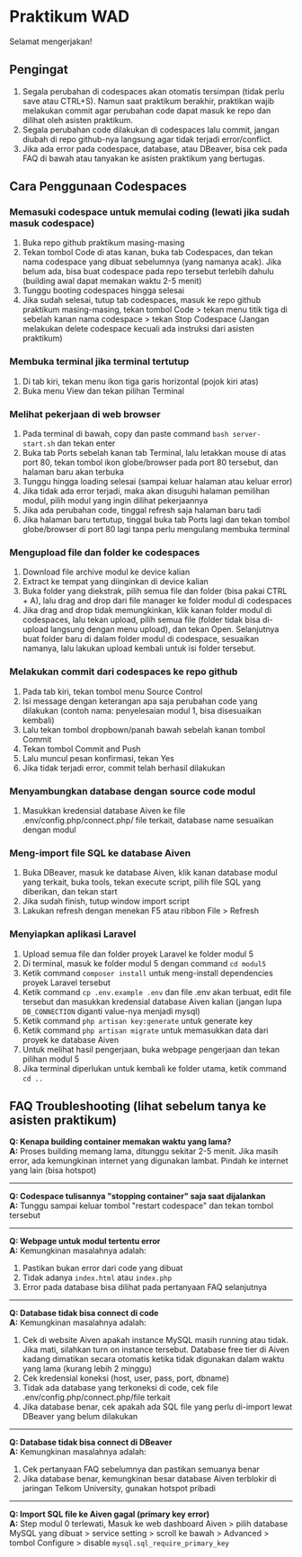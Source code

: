 # Praktikum WAD

Selamat mengerjakan!

## Pengingat
1. Segala perubahan di codespaces akan otomatis tersimpan (tidak perlu save atau CTRL+S). Namun saat praktikum berakhir, praktikan wajib melakukan commit agar perubahan code dapat masuk ke repo dan dilihat oleh asisten praktikum.
2. Segala perubahan code dilakukan di codespaces lalu commit, jangan diubah di repo github-nya langsung agar tidak terjadi error/conflict.
3. Jika ada error pada codespace, database, atau DBeaver, bisa cek pada FAQ di bawah atau tanyakan ke asisten praktikum yang bertugas.

## Cara Penggunaan Codespaces

### Memasuki codespace untuk memulai coding (lewati jika sudah masuk codespace)
1. Buka repo github praktikum masing-masing
2. Tekan tombol Code di atas kanan, buka tab Codespaces, dan tekan nama codespace yang dibuat sebelumnya (yang namanya acak). Jika belum ada, bisa buat codespace pada repo tersebut terlebih dahulu (building awal dapat memakan waktu 2-5 menit)
3. Tunggu booting codespaces hingga selesai
4. Jika sudah selesai, tutup tab codespaces, masuk ke repo github praktikum masing-masing, tekan tombol Code > tekan menu titik tiga di sebelah kanan nama codespace > tekan Stop Codespace (Jangan melakukan delete codespace kecuali ada instruksi dari asisten praktikum)

### Membuka terminal jika terminal tertutup
1. Di tab kiri, tekan menu ikon tiga garis horizontal (pojok kiri atas)
2. Buka menu View dan tekan pilihan Terminal

### Melihat pekerjaan di web browser
1. Pada terminal di bawah, copy dan paste command `bash server-start.sh` dan tekan enter
2. Buka tab Ports sebelah kanan tab Terminal, lalu letakkan mouse di atas port 80, tekan tombol ikon globe/browser pada port 80 tersebut, dan halaman baru akan terbuka
3. Tunggu hingga loading selesai (sampai keluar halaman atau keluar error)
4. Jika tidak ada error terjadi, maka akan disuguhi halaman pemilihan modul, pilih modul yang ingin dilihat pekerjaannya
5. Jika ada perubahan code, tinggal refresh saja halaman baru tadi
6. Jika halaman baru tertutup, tinggal buka tab Ports lagi dan tekan tombol globe/browser di port 80 lagi tanpa perlu mengulang membuka terminal

### Mengupload file dan folder ke codespaces
1. Download file archive modul ke device kalian
2. Extract ke tempat yang diinginkan di device kalian
3. Buka folder yang diekstrak, pilih semua file dan folder (bisa pakai CTRL + A), lalu drag and drop dari file manager ke folder modul di codespaces
4. Jika drag and drop tidak memungkinkan, klik kanan folder modul di codespaces, lalu tekan upload, pilih semua file (folder tidak bisa di-upload langsung dengan menu upload), dan tekan Open. Selanjutnya buat folder baru di dalam folder modul di codespace, sesuaikan namanya, lalu lakukan upload kembali untuk isi folder tersebut.

### Melakukan commit dari codespaces ke repo github
1. Pada tab kiri, tekan tombol menu Source Control
2. Isi message dengan keterangan apa saja perubahan code yang dilakukan (contoh nama: penyelesaian modul 1, bisa disesuaikan kembali)
3. Lalu tekan tombol dropbown/panah bawah sebelah kanan tombol Commit
4. Tekan tombol Commit and Push
5. Lalu muncul pesan konfirmasi, tekan Yes
6. Jika tidak terjadi error, commit telah berhasil dilakukan

### Menyambungkan database dengan source code modul
1. Masukkan kredensial database Aiven ke file .env/config.php/connect.php/ file terkait, database name sesuaikan dengan modul

### Meng-import file SQL ke database Aiven
1. Buka DBeaver, masuk ke database Aiven, klik kanan database modul yang terkait, buka tools, tekan execute script, pilih file SQL yang diberikan, dan tekan start
2. Jika sudah finish, tutup window import script
3. Lakukan refresh dengan menekan F5 atau ribbon File > Refresh

### Menyiapkan aplikasi Laravel
1. Upload semua file dan folder proyek Laravel ke folder modul 5
2. Di terminal, masuk ke folder modul 5 dengan command `cd modul5`
3. Ketik command `composer install` untuk meng-install dependencies proyek Laravel tersebut
4. Ketik command `cp .env.example .env` dan file .env akan terbuat, edit file tersebut dan masukkan kredensial database Aiven kalian (jangan lupa `DB_CONNECTION` diganti value-nya menjadi mysql)
5. Ketik command `php artisan key:generate` untuk generate key
6. Ketik command `php artisan migrate` untuk memasukkan data dari proyek ke database Aiven
7. Untuk melihat hasil pengerjaan, buka webpage pengerjaan dan tekan pilihan modul 5
8. Jika terminal diperlukan untuk kembali ke folder utama, ketik command `cd ..`

## FAQ Troubleshooting (lihat sebelum tanya ke asisten praktikum)

**Q: Kenapa building container memakan waktu yang lama?**  
**A:** Proses building memang lama, ditunggu sekitar 2-5 menit. Jika masih error, ada kemungkinan internet yang digunakan lambat. Pindah ke internet yang lain (bisa hotspot)

---

**Q: Codespace tulisannya "stopping container" saja saat dijalankan**  
**A:** Tunggu sampai keluar tombol "restart codespace" dan tekan tombol tersebut

---

**Q: Webpage untuk modul tertentu error**  
**A:** Kemungkinan masalahnya adalah:
1. Pastikan bukan error dari code yang dibuat
2. Tidak adanya `index.html` atau `index.php`
3. Error pada database bisa dilihat pada pertanyaan FAQ selanjutnya

---

**Q: Database tidak bisa connect di code**  
**A:** Kemungkinan masalahnya adalah:
1. Cek di website Aiven apakah instance MySQL masih running atau tidak. Jika mati, silahkan turn on instance tersebut. Database free tier di Aiven kadang dimatikan secara otomatis ketika tidak digunakan dalam waktu yang lama (kurang lebih 2 minggu)
2. Cek kredensial koneksi (host, user, pass, port, dbname)
3. Tidak ada database yang terkoneksi di code, cek file .env/config.php/connect.php/file terkait
4. Jika database benar, cek apakah ada SQL file yang perlu di-import lewat DBeaver yang belum dilakukan

---

**Q: Database tidak bisa connect di DBeaver**  
**A:** Kemungkinan masalahnya adalah:
1. Cek pertanyaan FAQ sebelumnya dan pastikan semuanya benar
2. Jika database benar, kemungkinan besar database Aiven terblokir di jaringan Telkom University, gunakan hotspot pribadi

---

**Q: Import SQL file ke Aiven gagal (primary key error)**  
**A:** Step modul 0 terlewati, Masuk ke web dashboard Aiven > pilih database MySQL yang dibuat > service setting > scroll ke bawah > Advanced > tombol Configure > disable `mysql.sql_require_primary_key`
